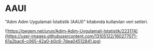 # AAUI
"Adım Adım Uygulamalı İstatistik (AAUI)" kitabında kullanılan veri setleri. 

![https://pegem.net/urun/Adim-Adim-Uygulamali-Istatistik/223174](https://user-images.githubusercontent.com/13105122/160277071-61a2bac6-c065-42a0-b0c6-7dea04512841.jpg)

